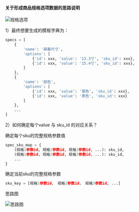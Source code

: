 #### 关于形成商品规格选项数据的思路说明

![规格选项](/images/%E8%A7%84%E6%A0%BC%E9%80%89%E9%A1%B9.png)

1）最终想要生成的模板字典为：

```python
specs = [
    {
        'name': '屏幕尺寸',
        'options': [
            {'id': xxx, 'value': '13.3寸', 'sku_id': xxx},
            {'id': xxx, 'value': '15.4寸', 'sku_id': xxx},
        ]
    },
    {
        'name': '颜色',
        'options': [
            {'id': xxx, 'value': '银色', 'sku_id': xxx},
            {'id': xxx, 'value': '黑色', 'sku_id': xxx}
        ]
    },
    ...
]
```

2）如何确定每个value 与 sku_id 的对应关系？

确定每个sku的完整规格参数值

```python
spec_sku_map = {
    (规格1参数id, 规格2参数id, 规格3参数id, ...): sku_id,
    (规格1参数id, 规格2参数id, 规格3参数id, ...): sku_id,
    ...
}
```

确定当前sku的完整规格参数

```python
sku_key = [规格1参数id， 规格2参数id， 规格3参数id, ...]
```

思路图

![思路图](/images/%E8%A7%84%E6%A0%BC%E5%8F%82%E6%95%B0%E7%A1%AE%E5%AE%9A%E5%9B%BE.png)

